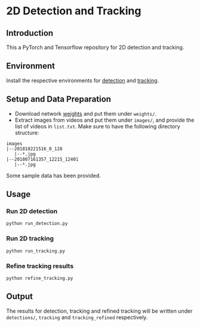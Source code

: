 # 2D Detection and Tracking
## Introduction
This a PyTorch and Tensorflow repository for 2D detection and tracking.
## Environment
Install the respective environments for [detection](https://github.com/roytseng-tw/Detectron.pytorch) and [tracking](https://github.com/nwojke/deep_sort).
## Setup and Data Preparation
- Download network [weights](https://drive.google.com/drive/folders/1i7ZAcCthN12l9Fk64kChkboq0BKKn9Rz?usp=sharing) and put them under `weights/`. 
- Extract images from videos and put them under ``images/``, and provide the list of videos in `list.txt`. Make sure to have the following directory structure:

```
images
|--201810221516_0_128
   |--*.jpg
|--201807161357_12215_12401
   |--*.jpg
```   
Some sample data has been provided.
## Usage
### Run 2D detection
```
python run_detection.py
```
### Run 2D tracking
```
python run_tracking.py
```
### Refine tracking results
```
python refine_tracking.py
```
## Output
The results for detection, tracking and refined tracking will be written under ``detections/``, ``tracking`` and ``tracking_refined`` respectively.
